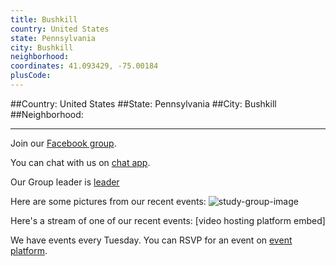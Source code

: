 ```yaml
---
title: Bushkill
country: United States
state: Pennsylvania
city: Bushkill
neighborhood: 
coordinates: 41.093429, -75.00184
plusCode:
---
```


##Country: United States
##State: Pennsylvania
##City: Bushkill
##Neighborhood: 
*****
Join our [Facebook group](https://www.facebook.com/groups/Free.Code.Camp.Bushkill.PA).

You can chat with us on [chat app]().

Our Group leader is [leader]()

Here are some pictures from our recent events:
![study-group-image]()

Here's a stream of one of our recent events:
[video hosting platform embed]

We have events every Tuesday. You can RSVP for an event on [event platform]().
